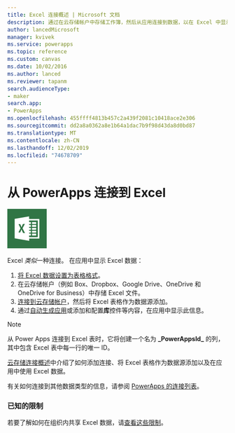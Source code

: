 ```yaml
---
title: Excel 连接概述 | Microsoft 文档
description: 通过在云存储帐户中存储工作簿，然后从应用连接到数据，以在 Excel 中显示和更新数据。
author: lancedMicrosoft
manager: kvivek
ms.service: powerapps
ms.topic: reference
ms.custom: canvas
ms.date: 10/02/2016
ms.author: lanced
ms.reviewer: tapanm
search.audienceType:
- maker
search.app:
- PowerApps
ms.openlocfilehash: 455ffff4813b457c2a439f2081c10418ace2e306
ms.sourcegitcommit: dd2a8a0362a8e1b64a1dac7b9f98d43da8d0bd87
ms.translationtype: MT
ms.contentlocale: zh-CN
ms.lasthandoff: 12/02/2019
ms.locfileid: "74678709"
---
```

# <a name="connect-to-excel-from-powerapps"></a>从 PowerApps 连接到 Excel
![Excel](./media/connection-excel/excelicon.png)

Excel *类似*一种连接。 在应用中显示 Excel 数据：

1. [将 Excel 数据设置为表格格式](https://support.office.com/article/Create-an-Excel-table-in-a-worksheet-E81AA349-B006-4F8A-9806-5AF9DF0AC664)。
2. 在云存储帐户（例如 Box、Dropbox、Google Drive、OneDrive 和 OneDrive for Business）中存储 Excel 文件。
3. [连接到云存储帐户](../add-manage-connections.md)，然后将 Excel 表格作为数据源添加。
4. 通过[自动生成应用](../get-started-create-from-data.md)或添加和配置**库**控件等内容，在应用中显示此信息。

> [!NOTE]
> 从 Power Apps 连接到 Excel 表时，它将创建一个名为 **\_PowerAppsId_** 的列，其中包含 Excel 表中每一行的唯一 ID。

[云存储连接概述](cloud-storage-blob-connections.md)中介绍了如何添加连接、将 Excel 表格作为数据源添加以及在应用中使用 Excel 数据。

有关如何连接到其他数据类型的信息，请参阅 [PowerApps 的连接列表](../connections-list.md)。

### <a name="known-limitations"></a>已知的限制
若要了解如何在组织内共享 Excel 数据，请[查看这些限制](cloud-storage-blob-connections.md#sharing-excel-tables)。

